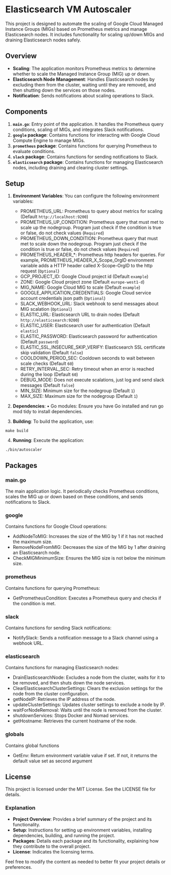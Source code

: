 # Elasticsearch VM Autoscaler

This project is designed to automate the scaling of Google Cloud Managed Instance Groups (MIGs) based on Prometheus metrics and manage Elasticsearch nodes. It includes functionality for scaling up/down MIGs and draining Elasticsearch nodes safely.

## Overview

- **Scaling**: The application monitors Prometheus metrics to determine whether to scale the Managed Instance Group (MIG) up or down.
- **Elasticsearch Node Management**: Handles Elasticsearch nodes by excluding them from the cluster, waiting until they are removed, and then shutting down the services on those nodes.
- **Notification**: Sends notifications about scaling operations to Slack.

## Components

1. **`main.go`**: Entry point of the application. It handles the Prometheus query conditions, scaling of MIGs, and integrates Slack notifications.
2. **`google` package**: Contains functions for interacting with Google Cloud Compute Engine to manage MIGs.
3. **`prometheus` package**: Contains functions for querying Prometheus to evaluate conditions.
4. **`slack` package**: Contains functions for sending notifications to Slack.
5. **`elasticsearch` package**: Contains functions for managing Elasticsearch nodes, including draining and clearing cluster settings.

## Setup

1. **Environment Variables**:
   You can configure the following environment variables:
   * PROMETHEUS_URL: Prometheus to query about metrics for scaling (Default `http://localhost:9200`)
   * PROMETHEUS_UP_CONDITION: Prometheus query that must met to scale up the nodegroup. Program just check if the condition is true or false, do not check values (`Required`)
   * PROMETHEUS_DOWN_CONDITION:  Prometheus query that must met to scale down the nodegroup.  Program just check if the condition is true or false, do not check values (`Required`)
   * PROMETHEUS_HEADER_*: Prometheus http headers for queries. For example, PROMETHEUS_HEADER_X_Scope_OrgID environment variable adds a HTTP header called X-Scope-OrgID to the http request (`Optional`)
   * GCP_PROJECT_ID: Google Cloud project id (Default `example`)
   * ZONE: Google Cloud project zone (Default `europe-west1-d`)
   * MIG_NAME: Google Cloud MIG to scale (Default `example`)
   * GOOGLE_APPLICATION_CREDENTIALS: Google Cloud service account credentials json path (`Optional`)
   * SLACK_WEBHOOK_URL: Slack webhook to send messages about MIG scalation (`Optional`)
   * ELASTIC_URL: Elasticsearch URL to drain nodes (Default `http://elasticsearch:9200`)
   * ELASTIC_USER: Elasticsearch user for authentication (Default `elastic`)
   * ELASTIC_PASSWORD: Elasticsearch password for authentication (Default `password`)
   * ELASTIC_SSL_INSECURE_SKIP_VERIFY: Elasticsearch SSL certificate skip validation (Default `false`)
   * COOLDOWN_PERIOD_SEC: Cooldown seconds to wait between scale checks (Default `60`)
   * RETRY_INTERVAL_SEC: Retry timeout when an error is reached during the loop (Default `60`)
   * DEBUG_MODE: Does not execute scalations, just log and send slack messages (Default `false`)
   * MIN_SIZE: Minimum size for the nodegroup (Default `1`)
   * MAX_SIZE: Maximum size for the nodegroup (Default `1`)

2.	**Dependencies**:
	•	Go modules: Ensure you have Go installed and run go mod tidy to install dependencies.

3.	**Building**:
To build the application, use:
```
make build
```

4.	**Running**:
Execute the application:
```
./bin/autoscaler
```
## Packages

### main.go

The main application logic. It periodically checks Prometheus conditions, scales the MIG up or down based on these conditions, and sends notifications to Slack.

### google

Contains functions for Google Cloud operations:

* AddNodeToMIG: Increases the size of the MIG by 1 if it has not reached the maximum size.
* RemoveNodeFromMIG: Decreases the size of the MIG by 1 after draining an Elasticsearch node.
* CheckMIGMinimumSize: Ensures the MIG size is not below the minimum size.

### prometheus

Contains functions for querying Prometheus:

* GetPrometheusCondition: Executes a Prometheus query and checks if the condition is met.

### slack

Contains functions for sending Slack notifications:

* NotifySlack: Sends a notification message to a Slack channel using a webhook URL.

### elasticsearch

Contains functions for managing Elasticsearch nodes:

* DrainElasticsearchNode: Excludes a node from the cluster, waits for it to be removed, and then shuts down the node services.
* ClearElasticsearchClusterSettings: Clears the exclusion settings for the node from the cluster configuration.
* getNodeIP: Retrieves the IP address of the node.
* updateClusterSettings: Updates cluster settings to exclude a node by IP.
* waitForNodeRemoval: Waits until the node is removed from the cluster.
* shutdownServices: Stops Docker and Nomad services.
* getHostname: Retrieves the current hostname of the node.

### globals

Contains global functions

* GetEnv: Return environment variable value if set. If not, it returns the default value set as second argument

## License

This project is licensed under the MIT License. See the LICENSE file for details.
### Explanation

- **Project Overview**: Provides a brief summary of the project and its functionality.
- **Setup**: Instructions for setting up environment variables, installing dependencies, building, and running the project.
- **Packages**: Details each package and its functionality, explaining how they contribute to the overall project.
- **License**: Indicates the licensing terms.

Feel free to modify the content as needed to better fit your project details or preferences.